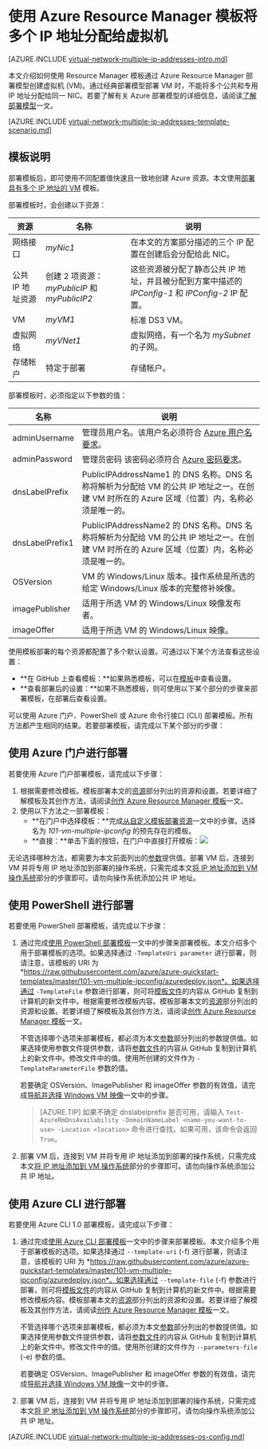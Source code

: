 <properties
    pageTitle="Azure 虚拟机的多个 IP 地址 - 模板 | Azure"
    description="了解如何使用 Azure Resource Manager 模板将多个 IP 地址分配给虚拟机。"
    documentationcenter=""
    author="jimdial"
    manager="timlt"
    editor=""
    tags="azure-resource-manager" />
<tags
    ms.assetid=""
    ms.service="virtual-network"
    ms.devlang="na"
    ms.topic="article"
    ms.tgt_pltfrm="na"
    ms.workload="infrastructure-services"
    ms.date="12/08/2016"
    wacn.date="03/31/2017"
    ms.author="jdial" />  


# 使用 Azure Resource Manager 模板将多个 IP 地址分配给虚拟机

[AZURE.INCLUDE [virtual-network-multiple-ip-addresses-intro.md](../../includes/virtual-network-multiple-ip-addresses-intro.md)]

本文介绍如何使用 Resource Manager 模板通过 Azure Resource Manager 部署模型创建虚拟机 (VM)。通过经典部署模型部署 VM 时，不能将多个公共和专用 IP 地址分配给同一 NIC。若要了解有关 Azure 部署模型的详细信息，请阅读[了解部署模型](/documentation/articles/resource-manager-deployment-model/)一文。

[AZURE.INCLUDE [virtual-network-multiple-ip-addresses-template-scenario.md](../../includes/virtual-network-multiple-ip-addresses-scenario.md)]

## 模板说明

部署模板后，即可使用不同配置值快速且一致地创建 Azure 资源。本文使用[部署具有多个 IP 地址的 VM](https://azure.microsoft.com/resources/templates/101-vm-multiple-ipconfig) 模板。

<a name="resources"></a>部署模板时，会创建以下资源：

|资源|名称|说明|
|---|---|---|
|网络接口|*myNic1*|在本文的方案部分描述的三个 IP 配置在创建后会分配给此 NIC。|
|公共 IP 地址资源|创建 2 项资源：*myPublicIP* 和 *myPublicIP2*|这些资源被分配了静态公共 IP 地址，并且被分配到方案中描述的 *IPConfig-1* 和 *IPConfig-2* IP 配置。|
|VM|*myVM1*|标准 DS3 VM。|
|虚拟网络|*myVNet1*|虚拟网络，有一个名为 *mySubnet* 的子网。|
|存储帐户|特定于部署|存储帐户。|

<a name="parameters"></a>部署模板时，必须指定以下参数的值：

|名称|说明|
|---|---|
|adminUsername|管理员用户名。该用户名必须符合 [Azure 用户名要求](/documentation/articles/virtual-machines-windows-faq/)。|
|adminPassword|管理员密码 该密码必须符合 [Azure 密码要求](/documentation/articles/virtual-machines-windows-faq/#what-are-the-password-requirements-when-creating-a-vm)。|
|dnsLabelPrefix|PublicIPAddressName1 的 DNS 名称。DNS 名称将解析为分配给 VM 的公共 IP 地址之一。在创建 VM 时所在的 Azure 区域（位置）内，名称必须是唯一的。|
|dnsLabelPrefix1|PublicIPAddressName2 的 DNS 名称。DNS 名称将解析为分配给 VM 的公共 IP 地址之一。在创建 VM 时所在的 Azure 区域（位置）内，名称必须是唯一的。|
|OSVersion|VM 的 Windows/Linux 版本。操作系统是所选的给定 Windows/Linux 版本的完整修补映像。|
|imagePublisher|适用于所选 VM 的 Windows/Linux 映像发布者。|
|imageOffer|适用于所选 VM 的 Windows/Linux 映像。|

使用模板部署的每个资源都配置了多个默认设置。可通过以下某个方法查看这些设置：

- **在 GitHub 上查看模板：**如果熟悉模板，可以在[模板](https://raw.githubusercontent.com/Azure/azure-quickstart-templates/master/101-vm-multiple-ipconfig/azuredeploy.json)中查看设置。
- **查看部署后的设置：**如果不熟悉模板，则可使用以下某个部分的步骤来部署模板，在部署后查看设置。

可以使用 Azure 门户、PowerShell 或 Azure 命令行接口 (CLI) 部署模板。所有方法都产生相同的结果。若要部署模板，请完成以下某个部分的步骤：

## 使用 Azure 门户进行部署

若要使用 Azure 门户部署模板，请完成以下步骤：

1. 根据需要修改模板。模板部署本文的[资源](#resources)部分列出的资源和设置。若要详细了解模板及其创作方法，请阅读[创作 Azure Resource Manager 模板](/documentation/articles/resource-group-authoring-templates/)一文。
2. 使用以下方法之一部署模板：
    - **在门户中选择模板：**完成[从自定义模板部署资源](/documentation/articles/resource-group-template-deploy-portal/#deploy-resources-from-custom-template)一文中的步骤。选择名为 *101-vm-multiple-ipconfig* 的预先存在的模板。
    - **直接：**单击下面的按钮，在门户中直接打开模板：<a href="https://portal.azure.cn/#create/Microsoft.Template/uri/https%3A%2F%2Fraw.githubusercontent.com%2FAzure%2Fazure-quickstart-templates%2Fmaster%2F101-vm-multiple-ipconfig%2Fazuredeploy.json" target="_blank"><img src="http://azuredeploy.net/deploybutton.png"/></a>

无论选择哪种方法，都需要为本文前面列出的[参数](#parameters)提供值。部署 VM 后，连接到 VM 并将专用 IP 地址添加到部署的操作系统，只需完成本文[将 IP 地址添加到 VM 操作系统](#os-config)部分的步骤即可。请勿向操作系统添加公共 IP 地址。

## 使用 PowerShell 进行部署

若要使用 PowerShell 部署模板，请完成以下步骤：

1. 通过完成[使用 PowerShell 部署模板](/documentation/articles/resource-group-template-deploy-cli/#deploy-local-template)一文中的步骤来部署模板。本文介绍多个用于部署模板的选项。如果选择通过 `-TemplateUri parameter` 进行部署，则请注意，该模板的 URI 为 *https://raw.githubusercontent.com/azure/azure-quickstart-templates/master/101-vm-multiple-ipconfig/azuredeploy.json*。如果选择通过 `-TemplateFile` 参数进行部署，则可将[模板文件](https://raw.githubusercontent.com/azure/azure-quickstart-templates/master/101-vm-multiple-ipconfig/azuredeploy.json)的内容从 GitHub 复制到计算机的新文件中。根据需要修改模板内容。模板部署本文的[资源](#resources)部分列出的资源和设置。若要详细了解模板及其创作方法，请阅读[创作 Azure Resource Manager 模板](/documentation/articles/resource-group-authoring-templates/)一文。

    不管选择哪个选项来部署模板，都必须为本文[参数](#parameters)部分列出的参数提供值。如果选择使用参数文件提供参数，请将[参数文件](https://raw.githubusercontent.com/azure/azure-quickstart-templates/master/101-vm-multiple-ipconfig/azuredeploy.parameters.json)的内容从 GitHub 复制到计算机上的新文件中。修改文件中的值。使用所创建的文件作为 `-TemplateParameterFile` 参数的值。
	
    若要确定 OSVersion、ImagePublisher 和 imageOffer 参数的有效值，请完成[导航并选择 Windows VM 映像](/documentation/articles/virtual-machines-windows-cli-ps-findimage/)一文中的步骤。

    >[AZURE.TIP]
    如果不确定 dnslabelprefix 是否可用，请输入 `Test-AzureRmDnsAvailability -DomainNameLabel <name-you-want-to-use> -Location <location>` 命令进行查找。如果可用，该命令会返回 `True`。

2. 部署 VM 后，连接到 VM 并将专用 IP 地址添加到部署的操作系统，只需完成本文[将 IP 地址添加到 VM 操作系统](#os-config)部分的步骤即可。请勿向操作系统添加公共 IP 地址。

## 使用 Azure CLI 进行部署

若要使用 Azure CLI 1.0 部署模板，请完成以下步骤：

1. 通过完成[使用 Azure CLI 部署模板](/documentation/articles/resource-group-template-deploy-cli/#deploy-local-template)一文中的步骤来部署模板。本文介绍多个用于部署模板的选项。如果选择通过 `--template-uri` (-f) 进行部署，则请注意，该模板的 URI 为 *https://raw.githubusercontent.com/azure/azure-quickstart-templates/master/101-vm-multiple-ipconfig/azuredeploy.json*。如果选择通过 `--template-file` (-f) 参数进行部署，则可将[模板文件](https://raw.githubusercontent.com/azure/azure-quickstart-templates/master/101-vm-multiple-ipconfig/azuredeploy.json)的内容从 GitHub 复制到计算机的新文件中。根据需要修改模板内容。模板部署本文的[资源](#resources)部分列出的资源和设置。若要详细了解模板及其创作方法，请阅读[创作 Azure Resource Manager 模板](/documentation/articles/resource-group-authoring-templates/)一文。

    不管选择哪个选项来部署模板，都必须为本文[参数](#parameters)部分列出的参数提供值。如果选择使用参数文件提供参数，请将[参数文件](https://raw.githubusercontent.com/azure/azure-quickstart-templates/master/101-vm-multiple-ipconfig/azuredeploy.parameters.json)的内容从 GitHub 复制到计算机上的新文件中。修改文件中的值。使用所创建的文件作为 `--parameters-file` (-e) 参数的值。
	
    若要确定 OSVersion、ImagePublisher 和 imageOffer 参数的有效值，请完成[导航并选择 Windows VM 映像](/documentation/articles/virtual-machines-windows-cli-ps-findimage/)一文中的步骤。

2. 部署 VM 后，连接到 VM 并将专用 IP 地址添加到部署的操作系统，只需完成本文[将 IP 地址添加到 VM 操作系统](#os-config)部分的步骤即可。请勿向操作系统添加公共 IP 地址。

[AZURE.INCLUDE [virtual-network-multiple-ip-addresses-os-config.md](../../includes/virtual-network-multiple-ip-addresses-os-config.md)]

<!---HONumber=Mooncake_0327_2017-->
<!--Update_Description: add powershell steps for registering preview version-->